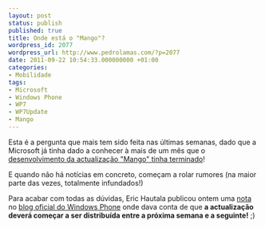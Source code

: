 ```yaml
---
layout: post
status: publish
published: true
title: Onde está o "Mango"?
wordpress_id: 2077
wordpress_url: http://www.pedrolamas.com/?p=2077
date: 2011-09-22 10:54:33.000000000 +01:00
categories:
- Mobilidade
tags:
- Microsoft
- Windows Phone
- WP7
- WP7Update
- Mango
---
```

Esta é a pergunta que mais tem sido feita nas últimas semanas, dado que a Microsoft já tinha dado a conhecer à mais de um mês que o [desenvolvimento da actualização "Mango" tinha terminado](2011/07/27/windows-phone-mango-rtm/)!

E quando não há notícias em concreto, começam a rolar rumores (na maior parte das vezes, totalmente infundados!)

Para acabar com todas as dúvidas, Eric Hautala publicou ontem uma [nota](http://windowsteamblog.com/windows_phone/b/windowsphone/archive/2011/09/21/where-s-mango-an-update-on-timing.aspx) no [blog oficial do Windows Phone](http://windowsteamblog.com/windows_phone/b/windowsphone/) onde dava conta de que **a actualização deverá começar a ser distribuída entre a próxima semana e a seguinte!** ;)
